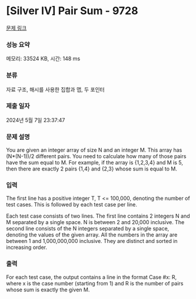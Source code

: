 # [Silver IV] Pair Sum - 9728 

[문제 링크](https://www.acmicpc.net/problem/9728) 

### 성능 요약

메모리: 33524 KB, 시간: 148 ms

### 분류

자료 구조, 해시를 사용한 집합과 맵, 두 포인터

### 제출 일자

2024년 5월 7일 23:37:47

### 문제 설명

<p>You are given an integer array of size N and an integer M. This array has (N*(N-1))/2 different pairs. You need to calculate how many of those pairs have the sum equal to M. For example, if the array is {1,2,3,4} and M is 5, then there are exactly 2 pairs {1,4} and {2,3} whose sum is equal to M. </p>

### 입력 

 <p>The first line has a positive integer T, T <= 100,000, denoting the number of test cases. This is followed by each test case per line. </p>

<p>Each test case consists of two lines. The first line contains 2 integers N and M separated by a single space. N is between 2 and 20,000 inclusive. The second line consists of the N integers separated by a single space, denoting the values of the given array. All the numbers in the array are between 1 and 1,000,000,000 inclusive. They are distinct and sorted in increasing order.</p>

### 출력 

 <p>For each test case, the output contains a line in the format Case #x: R, where x is the case number (starting from 1) and R is the number of pairs whose sum is exactly the given M. </p>

